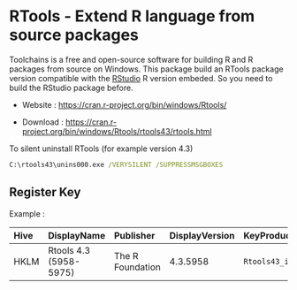 # RTools - Extend R language from source packages

Toolchains is a free and open-source software for building R
and R packages from source on Windows.
This package build an RTools package version compatible with the [RStudio](../rstudio) R version embeded.
So you need to build the RStudio package before.

* Website : https://cran.r-project.org/bin/windows/Rtools/

* Download : https://cran.r-project.org/bin/windows/Rtools/rtools43/rtools.html

To silent uninstall RTools (for example version 4.3)
```bat
C:\rtools43\unins000.exe /VERYSILENT /SUPPRESSMSGBOXES
```


## Register Key

Example :

 | Hive | DisplayName | Publisher | DisplayVersion | KeyProduct | UninstallExe |
 |:---- |:----------- |:--------- |:-------------- |:---------- |:------------ |
 | HKLM | Rtools 4.3 (5958-5975) | The R Foundation | 4.3.5958 | `Rtools43_is1` | `"C:\rtools43\unins000.exe"` |
